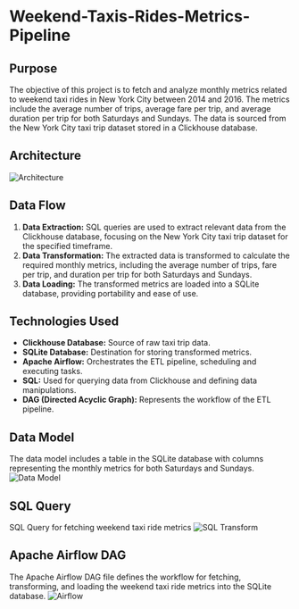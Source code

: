 # Weekend-Taxis-Rides-Metrics-Pipeline

## Purpose
The objective of this project is to fetch and analyze monthly metrics related to weekend taxi rides in New York City between 2014 and 2016. 
The metrics include the average number of trips, average fare per trip, and average duration per trip for both Saturdays and Sundays. 
The data is sourced from the New York City taxi trip dataset stored in a Clickhouse database.

## Architecture
![Architecture](https://github.com/kingsley-123/Weekend-Taxis-Rides-Metrics-Pipeline/assets/63650573/d36ff5d8-ded0-4f3f-b3c7-c1ac6e002a64)

## Data Flow
1. **Data Extraction:** SQL queries are used to extract relevant data from the Clickhouse database, focusing on the New York City taxi trip dataset for the specified timeframe.
2. **Data Transformation:** The extracted data is transformed to calculate the required monthly metrics, including the average number of trips, fare per trip, and duration per trip for both Saturdays and Sundays.
3. **Data Loading:** The transformed metrics are loaded into a SQLite database, providing portability and ease of use.

## Technologies Used
- **Clickhouse Database:** Source of raw taxi trip data.
- **SQLite Database:** Destination for storing transformed metrics.
- **Apache Airflow:** Orchestrates the ETL pipeline, scheduling and executing tasks.
- **SQL:** Used for querying data from Clickhouse and defining data manipulations.
- **DAG (Directed Acyclic Graph):** Represents the workflow of the ETL pipeline.

## Data Model
The data model includes a table in the SQLite database with columns representing the monthly metrics for both Saturdays and Sundays.
![Data Model](https://github.com/kingsley-123/Weekend-Taxis-Rides-Metrics-Pipeline/assets/63650573/49bf1fd7-d4b5-4658-a041-beb97502b42b)

## SQL Query
SQL Query for fetching weekend taxi ride metrics
![SQL Transform](https://github.com/kingsley-123/Weekend-Taxis-Rides-Metrics-Pipeline/assets/63650573/a8969ecd-c32c-4013-b644-13584c7e9b36)

## Apache Airflow DAG
The Apache Airflow DAG file defines the workflow for fetching, transforming, and loading the weekend taxi ride metrics into the SQLite database.
![Airflow](https://github.com/kingsley-123/Weekend-Taxis-Rides-Metrics-Pipeline/assets/63650573/33745851-ed31-4175-9986-47e7ee013046)
